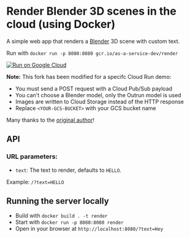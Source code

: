 # Render Blender 3D scenes in the cloud (using Docker)

A simple web app that renders a [Blender](http://www.blender.org/) 3D scene with custom text.

Run with `docker run -p 8080:8080 gcr.io/as-a-service-dev/render`

[![Run on Google Cloud](https://storage.googleapis.com/cloudrun/button.svg)](https://deploy.cloud.run)

**Note:** This fork has been modified for a specifc Cloud Run demo: 
* You must send a POST request with a Cloud Pub/Sub payload
* You can't choose a Blender model, only the Outrun model is used
* Images are written to Cloud Storage instead of the HTTP response
* Replace `<YOUR-GCS-BUCKET>` with your GCS bucket name

Many thanks to the [original author](https://github.com/as-a-service/render)!

## API

### URL parameters:

* `text`: The text to render, defaults to `HELLO`.

Example: `/?text=HELLO`

## Running the server locally

* Build with `docker build . -t render`
* Start with `docker run -p 8080:8080 render`
* Open in your browser at `http://localhost:8080/?text=Hey`
